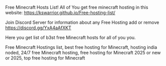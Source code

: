Free Minecraft Hosts List!
All of You get free minecraft hosting in this website: https://kswarrior.github.io/Free-hosting-list/


Join Discord Server for information about any Free Hosting add or remove https://discord.gg/YxA4aAfXKT


Here you get list of b3st free Minecraft hosts for all of you you.

Free Minecraft Hostings list, best free hosting for Minecraft, hosting india noded, 24/7 free Minecraft hosting, free hosting for Minecraft 2025 or new or 2025, top free hosting for Minecraft

